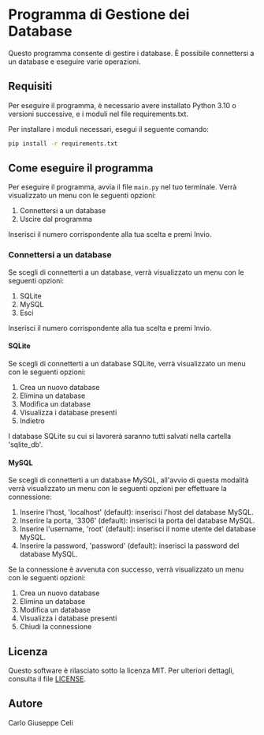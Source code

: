 # Programma di Gestione dei Database

Questo programma consente di gestire i database. È possibile connettersi a un database e eseguire varie operazioni.

## Requisiti

Per eseguire il programma, è necessario avere installato Python 3.10 o versioni successive, e i moduli nel file requirements.txt.

Per installare i moduli necessari, esegui il seguente comando:

```bash
pip install -r requirements.txt
```

## Come eseguire il programma

Per eseguire il programma, avvia il file `main.py` nel tuo terminale. Verrà visualizzato un menu con le seguenti opzioni:

1. Connettersi a un database
2. Uscire dal programma

Inserisci il numero corrispondente alla tua scelta e premi Invio.

### Connettersi a un database

Se scegli di connetterti a un database, verrà visualizzato un menu con le seguenti opzioni:

1. SQLite
2. MySQL
3. Esci

Inserisci il numero corrispondente alla tua scelta e premi Invio.

#### SQLite

Se scegli di connetterti a un database SQLite, verrà visualizzato un menu con le seguenti opzioni:

1. Crea un nuovo database
2. Elimina un database
3. Modifica un database
4. Visualizza i database presenti
5. Indietro

I database SQLite su cui si lavorerà saranno tutti salvati nella cartella 'sqlite_db'.

#### MySQL

Se scegli di connetterti a un database MySQL, all'avvio di questa modalità verrà visualizzato un menu con le seguenti opzioni per effettuare la connessione:

1. Inserire l'host, 'localhost' (default): inserisci l'host del database MySQL.
2. Inserire la porta, '3306' (default): inserisci la porta del database MySQL.
3. Inserire l'username, 'root' (default): inserisci il nome utente del database MySQL.
4. Inserire la password, 'password' (default): inserisci la password del database MySQL.

Se la connessione è avvenuta con successo, verrà visualizzato un menu con le seguenti opzioni:

1. Crea un nuovo database
2. Elimina un database
3. Modifica un database
4. Visualizza i database presenti
5. Chiudi la connessione

## Licenza

Questo software è rilasciato sotto la licenza MIT. Per ulteriori dettagli, consulta il file [LICENSE](LICENSE).

## Autore

Carlo Giuseppe Celi
